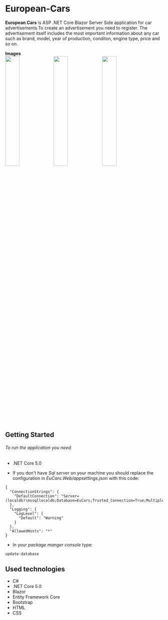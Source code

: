 # European-Cars
**European Cars** is ASP .NET Core Blazor Server Side application for car advertisements.To create an advertisement you need to register. The advertisement itself includes the most important information about any car such as brand, model, year of production, conditon, engine type, price and so on.

**Images**  </br>
<img src="https://i.postimg.cc/NMF5KPwM/Screenshot-3.png" width="30%"></img> <img src="https://i.postimg.cc/bJ5dkHzR/Screenshot-4.png" width="30%"></img> <img src="https://i.postimg.cc/3NDNB4NQ/Screenshot-5.png" width="30%"></img>

## Getting Started

###### To run the application you need:
- .NET Core 5.0 

- If you don't have *Sql server* on your machine you should replace the configuration in *EuCars.Web/appsettings.json* with this code:
```
{
  "ConnectionStrings": {
    "DefaultConnection": "Server=(localdb)\mssqllocaldb;Database=EuCars;Trusted_Connection=True;MultipleActiveResultSets=true"
  },
  "Logging": {
    "LogLevel": {
      "Default": "Warning"
    }
  },
  "AllowedHosts": "*"
}
```
- In your *package manger console* type: 

```
update-database
```

## Used technologies
- C#
- .NET Core 5.0
- Blazor
- Entity Framework Core
- Bootstrap
- HTML
- CSS
